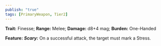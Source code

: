 ```yaml
---
publish: "true"
tags: [PrimaryWeapon, Tier2]
---
```

**Trait:** Finesse; **Range:** Melee; **Damage:** d8+4 mag; **Burden:** One-Handed

**Feature:** ***Scary:*** On a successful attack, the target must mark a Stress.
